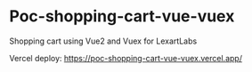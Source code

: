 # Poc-shopping-cart-vue-vuex
Shopping cart using Vue2 and Vuex for LexartLabs

Vercel deploy: https://poc-shopping-cart-vue-vuex.vercel.app/